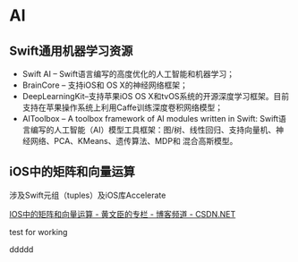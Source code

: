 # AI



## Swift通用机器学习资源

- Swift AI – Swift语言编写的高度优化的人工智能和机器学习；
- BrainCore – 支持iOS和 OS X的神经网络框架；
- DeepLearningKit–支持苹果iOS OS X和tvOS系统的开源深度学习框架。目前支持在苹果操作系统上利用Caffe训练深度卷积网络模型；
- AIToolbox – A toolbox framework of AI modules written in Swift: Swift语言编写的人工智能（AI）模型工具框架：图/树、线性回归、支持向量机、神经网络、PCA、KMeans、遗传算法、MDP和 混合高斯模型。



## iOS中的矩阵和向量运算 

涉及Swift元组（tuples）及iOS库Accelerate

[IOS中的矩阵和向量运算 - 黄文臣的专栏 - 博客频道 - CSDN.NET](http://blog.csdn.net/Hello_Hwc/article/details/41307553)



test for working







ddddd





